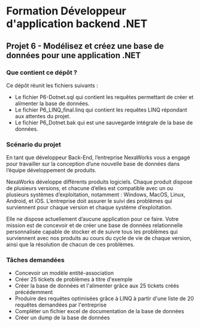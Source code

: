 # Formation Développeur d'application backend .NET

## Projet 6 - Modélisez et créez une base de données pour une application .NET

### Que contient ce dépôt ? 

Ce dépôt réunit les fichiers suivants : 
- Le fichier P6-Dotnet.sql qui contient les requêtes permettant de créer et alimenter la base de données. 
- Le fichier P6_LINQ_final.linq qui contient les requêtes LINQ répondant aux attentes du projet.
- Le fichier P6_Dotnet.bak qui est une sauvegarde intégrale de la base de données.  

### Scénario du projet

En tant que développeur Back-End, l’entreprise NexaWorks vous a engagé pour travailler sur la conception d’une nouvelle base de données dans l’équipe développement de produits. 

NexaWorks développe différents produits logiciels. Chaque produit dispose de plusieurs versions, et chacune d’elles est compatible avec un ou plusieurs systèmes d’exploitation, notamment : Windows, MacOS, Linux, Android, et iOS. 
L’entreprise doit assurer le suivi des problèmes qui surviennent pour chaque version et chaque système d’exploitation. 

Elle ne dispose actuellement d’aucune application pour ce faire. Votre mission est de concevoir et de créer une base de données relationnelle personnalisée capable de stocker et de suivre tous les problèmes qui surviennent avec nos produits au cours du cycle de vie de chaque version, ainsi que la résolution de chacun de ces problèmes.

### Tâches demandées

- Concevoir un modèle entité-association
- Créer 25 tickets de problèmes à titre d'exemple
- Créer la base de données et l'alimenter grâce aux 25 tickets créés précédemment
- Produire des requêtes optimisées grâce à LINQ à partir d'une liste de 20 requêtes demandées par l'entreprise
- Compléter un fichier excel de documentation de la base de données
- Créer un dump de la base de données
